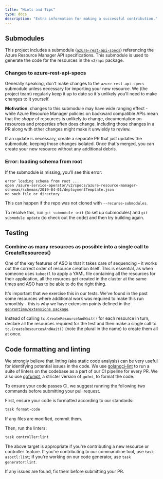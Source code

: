 ```yaml
---
title: "Hints and Tips"
type: docs
description: "Extra information for making a successful contribution."
---
```


## Submodules

This project includes a submodule ([`azure-rest-api-specs`](https://github.com/Azure/azure-rest-api-specs)) referencing the Azure Resource Manager API specifications. This submodule is used to generate the code for the resources in the `v2/api` package.

### Changes to azure-rest-api-specs

Generally speaking, don't make changes to the `azure-rest-api-specs` submodule unless necessary for importing your new resource. We (the project team) regularly keep it up to date so it's unlikely you'll need to make changes to it yourself.

**Motivation**: changes to this submodule may have wide ranging effect - while Azure Resource Manager policies on backward compatible APIs mean that the _shape_ of resources is unlikely to change, documentation on resources and properties often does change. Including those changes in a PR along with other changes might make it unwieldy to review.

If an update is necessary, create a separate PR that just updates the submodule, keeping those changes isolated. Once that's merged, you can create your new resource without any additional debris.

### Error: loading schema from root

If the submodule is missing, you'll see this error:

``` text
error loading schema from root ... 
open /azure-service-operator/v2/specs/azure-resource-manager-schemas/schemas/2019-04-01/deploymentTemplate.json 
no such file or directory
```

This can happen if the repo was not cloned with `--recurse-submodules`.

To resolve this, run `git submodule init` (to set up submodules) and `git submodule update` (to check out the code) and then try building again.

## Testing

### Combine as many resources as possible into a single call to CreateResources()

One of the key features of ASO is that it takes care of sequencing - it works out the correct order of resource creation itself. This is essential, as when someone uses `kubectl` to apply a YAML file containing all the resources for their application, all the resurces get created in the cluster at the same times and ASO has to be able to do the right thing.

It's important that we exercise this in our tests. We've found in the past some resources where additional work was required to make this run smoothly - this is why we have extension points defined in the [`genruntime/extensions package`](https://pkg.go.dev/github.com/Azure/azure-service-operator/v2@v2.10.0/pkg/genruntime/extensions).

Instead of calling `tc.CreateResourceAndWait()` for each resource in turn, declare all the resources required for the test and then make a single call to `tc.CreateResourcesAndWait()` (note the plural in the name) to create them all at once.

## Code formatting and linting

We strongly believe that linting (aka static code analysis) can be very useful for identifying potential issues in the code. We use [golangci-lint](https://golangci-lint.run/) to run a suite of linters on the codebase as a part of our CI pipeline for every PR. We also use [gofumpt](https://github.com/mvdan/gofumpt), a stricter version of `gofmt`, to format the code.

To ensure your code passes CI, we suggest running the following two commands before submitting your pull request. 

First, ensure your code is formatted according to our standards:

```bash
task format-code
```

If any files are modified, commit them.


Then, run the linters:

```bash
task controller:lint
```

The above target is appropriate if you're contributing a new resource or controller feature. If you're contributing to our commandline tool, use `task asoctl:lint`; if you're working on our code generator, use `task generator:lint`.

If any issues are found, fix them before submitting your PR. 
